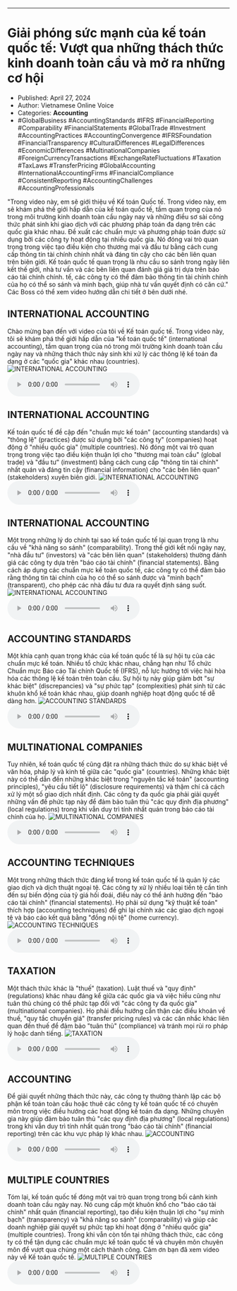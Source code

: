 
---

# Giải phóng sức mạnh của kế toán quốc tế: Vượt qua những thách thức kinh doanh toàn cầu và mở ra những cơ hội

- Published: April 27, 2024
- Author: Vietnamese Online Voice
- Categories: **Accounting**
- #GlobalBusiness #AccountingStandards #IFRS #FinancialReporting #Comparability #FinancialStatements #GlobalTrade #Investment #AccountingPractices #AccountingConvergence #IFRSFoundation #FinancialTransparency #CulturalDifferences #LegalDifferences #EconomicDifferences #MultinationalCompanies #ForeignCurrencyTransactions #ExchangeRateFluctuations #Taxation #TaxLaws #TransferPricing #GlobalAccounting #InternationalAccountingFirms #FinancialCompliance #ConsistentReporting #AccountingChallenges #AccountingProfessionals

"Trong video này, em sẽ giới thiệu về Kế toán Quốc tế. Trong video này, em sẽ khám phá thế giới hấp dẫn của kế toán quốc tế, tầm quan trọng của nó trong môi trường kinh doanh toàn cầu ngày nay và những điều sơ sài công thức phát sinh khi giao dịch với các phương pháp toán đa dạng trên các quốc gia khác nhau. Đề xuất các chuẩn mực và phương pháp toán được sử dụng bởi các công ty hoạt động tại nhiều quốc gia. Nó đóng vai trò quan trọng trong việc tạo điều kiện cho thương mại và đầu tư bằng cách cung cấp thông tin tài chính chính nhất và đáng tin cậy cho các bên liên quan trên biên giới. Kế toán quốc tế quan trọng là nhu cầu so sánh trong ngày liên kết thế giới, nhà tư vấn và các bên liên quan đánh giá giá trị dựa trên báo cáo tài chính chính. tế, các công ty có thể đảm bảo thông tin tài chính chính của họ có thể so sánh và minh bạch, giúp nhà tư vấn quyết định có căn cứ." Các Boss có thể xem video hướng dẫn chi tiết ở bên dưới nhé.


## INTERNATIONAL ACCOUNTING

Chào mừng bạn đến với video của tôi về Kế toán quốc tế. Trong video này, tôi sẽ khám phá thế giới hấp dẫn của "kế toán quốc tế" (international accounting), tầm quan trọng của nó trong môi trường kinh doanh toàn cầu ngày nay và những thách thức nảy sinh khi xử lý các thông lệ kế toán đa dạng ở các "quốc gia" khác nhau (countries).
![INTERNATIONAL ACCOUNTING](https://http-archiver-apis-production-80.schnworks.com/storage/images/transitions/2024-04-27/transition-24060791168-Montserrat-Thin-1A237E.jpg)
<audio controls>
    <source src="https://http-archiver-apis-production-80.schnworks.com/storage/audio/file-16313957954.mp3" type="audio/mpeg">
</audio>



## INTERNATIONAL ACCOUNTING

Kế toán quốc tế đề cập đến "chuẩn mực kế toán" (accounting standards) và "thông lệ" (practices) được sử dụng bởi "các công ty" (companies) hoạt động ở "nhiều quốc gia" (multiple countries). Nó đóng một vai trò quan trọng trong việc tạo điều kiện thuận lợi cho "thương mại toàn cầu" (global trade) và "đầu tư" (investment) bằng cách cung cấp "thông tin tài chính" nhất quán và đáng tin cậy (financial information) cho "các bên liên quan" (stakeholders) xuyên biên giới.
![INTERNATIONAL ACCOUNTING](https://http-archiver-apis-production-80.schnworks.com/storage/images/transitions/2024-04-27/transition--15535350174-Montserrat-SemiBold-880E4F.jpg)
<audio controls>
    <source src="https://http-archiver-apis-production-80.schnworks.com/storage/audio/file-15872012.mp3" type="audio/mpeg">
</audio>



## INTERNATIONAL ACCOUNTING

Một trong những lý do chính tại sao kế toán quốc tế lại quan trọng là nhu cầu về "khả năng so sánh" (comparability). Trong thế giới kết nối ngày nay, "nhà đầu tư" (investors) và "các bên liên quan" (stakeholders) thường đánh giá các công ty dựa trên "báo cáo tài chính" (financial statements). Bằng cách áp dụng các chuẩn mực kế toán quốc tế, các công ty có thể đảm bảo rằng thông tin tài chính của họ có thể so sánh được và "minh bạch" (transparent), cho phép các nhà đầu tư đưa ra quyết định sáng suốt.
![INTERNATIONAL ACCOUNTING](https://http-archiver-apis-production-80.schnworks.com/storage/images/transitions/2024-04-27/transition--28452675472-Montserrat-SemiBold-7B1FA2.jpg)
<audio controls>
    <source src="https://http-archiver-apis-production-80.schnworks.com/storage/audio/file-19000059182.mp3" type="audio/mpeg">
</audio>



## ACCOUNTING STANDARDS

Một khía cạnh quan trọng khác của kế toán quốc tế là sự hội tụ của các chuẩn mực kế toán. Nhiều tổ chức khác nhau, chẳng hạn như Tổ chức Chuẩn mực Báo cáo Tài chính Quốc tế (IFRS), nỗ lực hướng tới việc hài hòa hóa các thông lệ kế toán trên toàn cầu. Sự hội tụ này giúp giảm bớt "sự khác biệt" (discrepancies) và "sự phức tạp" (complexities) phát sinh từ các khuôn khổ kế toán khác nhau, giúp doanh nghiệp hoạt động quốc tế dễ dàng hơn.
![ACCOUNTING STANDARDS](https://http-archiver-apis-production-80.schnworks.com/storage/images/transitions/2024-04-27/transition--13987981602-Montserrat-Black-004895.jpg)
<audio controls>
    <source src="https://http-archiver-apis-production-80.schnworks.com/storage/audio/file-11758795204.mp3" type="audio/mpeg">
</audio>



## MULTINATIONAL COMPANIES

Tuy nhiên, kế toán quốc tế cũng đặt ra những thách thức do sự khác biệt về văn hóa, pháp lý và kinh tế giữa các "quốc gia" (countries). Những khác biệt này có thể dẫn đến những khác biệt trong "nguyên tắc kế toán" (accounting principles), "yêu cầu tiết lộ" (disclosure requirements) và thậm chí cả cách xử lý một số giao dịch nhất định. Các công ty đa quốc gia phải giải quyết những vấn đề phức tạp này để đảm bảo tuân thủ "các quy định địa phương" (local regulations) trong khi vẫn duy trì tính nhất quán trong báo cáo tài chính của họ.
![MULTINATIONAL COMPANIES](https://http-archiver-apis-production-80.schnworks.com/storage/images/transitions/2024-04-27/transition--4635973833-Montserrat-Black-880E4F.jpg)
<audio controls>
    <source src="https://http-archiver-apis-production-80.schnworks.com/storage/audio/file-13676632296.mp3" type="audio/mpeg">
</audio>



## ACCOUNTING TECHNIQUES

Một trong những thách thức đáng kể trong kế toán quốc tế là quản lý các giao dịch và dịch thuật ngoại tệ. Các công ty xử lý nhiều loại tiền tệ cần tính đến sự biến động của tỷ giá hối đoái, điều này có thể ảnh hưởng đến "báo cáo tài chính" (financial statements). Họ phải sử dụng "kỹ thuật kế toán" thích hợp (accounting techniques) để ghi lại chính xác các giao dịch ngoại tệ và báo cáo kết quả bằng "đồng nội tệ" (home currency).
![ACCOUNTING TECHNIQUES](https://http-archiver-apis-production-80.schnworks.com/storage/images/transitions/2024-04-27/transition--8567219115-Montserrat-Thin-004895.jpg)
<audio controls>
    <source src="https://http-archiver-apis-production-80.schnworks.com/storage/audio/file-14196890412.mp3" type="audio/mpeg">
</audio>



## TAXATION

Một thách thức khác là "thuế" (taxation). Luật thuế và "quy định" (regulations) khác nhau đáng kể giữa các quốc gia và việc hiểu cũng như tuân thủ chúng có thể phức tạp đối với "các công ty đa quốc gia" (multinational companies). Họ phải điều hướng cẩn thận các điều khoản về thuế, "quy tắc chuyển giá" (transfer pricing rules) và các cân nhắc khác liên quan đến thuế để đảm bảo "tuân thủ" (compliance) và tránh mọi rủi ro pháp lý hoặc danh tiếng.
![TAXATION](https://http-archiver-apis-production-80.schnworks.com/storage/images/transitions/2024-04-27/transition--5505029257-Montserrat-SemiBold-512DA8.jpg)
<audio controls>
    <source src="https://http-archiver-apis-production-80.schnworks.com/storage/audio/file-14878228197.mp3" type="audio/mpeg">
</audio>



## ACCOUNTING

Để giải quyết những thách thức này, các công ty thường thành lập các bộ phận kế toán toàn cầu hoặc thuê các công ty kế toán quốc tế có chuyên môn trong việc điều hướng các hoạt động kế toán đa dạng. Những chuyên gia này giúp đảm bảo tuân thủ "các quy định địa phương" (local regulations) trong khi vẫn duy trì tính nhất quán trong "báo cáo tài chính" (financial reporting) trên các khu vực pháp lý khác nhau.
![ACCOUNTING](https://http-archiver-apis-production-80.schnworks.com/storage/images/transitions/2024-04-27/transition--38239071004-Montserrat-Medium-004895.jpg)
<audio controls>
    <source src="https://http-archiver-apis-production-80.schnworks.com/storage/audio/file-19813489694.mp3" type="audio/mpeg">
</audio>



## MULTIPLE COUNTRIES

Tóm lại, kế toán quốc tế đóng một vai trò quan trọng trong bối cảnh kinh doanh toàn cầu ngày nay. Nó cung cấp một khuôn khổ cho "báo cáo tài chính" nhất quán (financial reporting), tạo điều kiện thuận lợi cho "sự minh bạch" (transparency) và "khả năng so sánh" (comparability) và giúp các doanh nghiệp giải quyết sự phức tạp khi hoạt động ở "nhiều quốc gia" (multiple countries). Trong khi vẫn còn tồn tại những thách thức, các công ty có thể tận dụng các chuẩn mực kế toán quốc tế và chuyên môn chuyên môn để vượt qua chúng một cách thành công. Cảm ơn bạn đã xem video này về Kế toán quốc tế.
![MULTIPLE COUNTRIES](https://http-archiver-apis-production-80.schnworks.com/storage/images/transitions/2024-04-27/transition--41114812299-Montserrat-Thin-9C27B0.jpg)
<audio controls>
    <source src="https://http-archiver-apis-production-80.schnworks.com/storage/audio/file-23547080115.mp3" type="audio/mpeg">
</audio>

